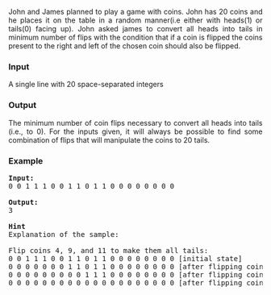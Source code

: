 <p style="text-align: justify;">John and James planned to play a game with coins. John has 20 coins and he places it on the table in a random manner(i.e either with heads(1) or tails(0) facing up). John asked james to convert all heads into tails in minimum number of flips with the condition that if a coin is flipped the coins present to the right and left of the chosen coin should also be flipped.</p>
<h3>Input</h3>
<p>A single line with 20 space-separated integers</p>
<h3>Output</h3>
<p style="text-align: justify;">The minimum number of coin flips necessary to convert all heads into tails (i.e., to 0). For the inputs given, it will always be possible to find some combination of flips that will manipulate the coins to 20 tails.</p>
<h3>Example</h3>
<pre><strong>Input:</strong><br>0 0 1 1 1 0 0 1 1 0 1 1 0 0 0 0 0 0 0 0<br><br><strong>Output:</strong>
3<br><br><strong>Hint </strong><br>Explanation of the sample: <br>&nbsp;<br>Flip coins 4, 9, and 11 to make them all tails: <br>0 0 1 1 1 0 0 1 1 0 1 1 0 0 0 0 0 0 0 0 [initial state] <br>0 0 0 0 0 0 0 1 1 0 1 1 0 0 0 0 0 0 0 0 [after flipping coin 4] <br>0 0 0 0 0 0 0 0 0 1 1 1 0 0 0 0 0 0 0 0 [after flipping coin 9] <br>0 0 0 0 0 0 0 0 0 0 0 0 0 0 0 0 0 0 0 0 [after flipping coin 11]</pre>